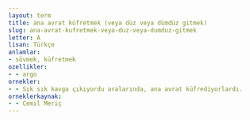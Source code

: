 ```yaml
---
layout: term
title: ana avrat küfretmek (veya düz veya dümdüz gitmek)
slug: ana-avrat-kufretmek-veya-duz-veya-dumduz-gitmek
letter: A
lisan: Türkçe
anlamlar:
- sövmek, küfretmek
ozellikler:
- - argo
ornekler:
- - Sık sık kavga çıkıyordu aralarında, ana avrat küfrediyorlardı.
orneklerkaynak:
- - Cemil Meriç
---
```

